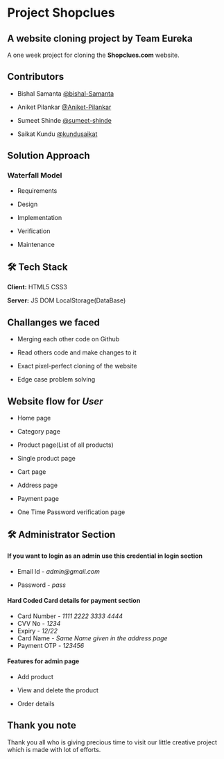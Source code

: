 # **Project Shopclues**

## A website cloning project by **Team Eureka**

A one week project for cloning the **Shopclues.com** website.

## Contributors

- Bishal Samanta [@bishal-Samanta](https://github.com/bishal-Samanta/)

- Aniket Pilankar [@Aniket-Pilankar](https://github.com/Aniket-Pilankar)

- Sumeet Shinde [@sumeet-shinde](https://github.com/sumeet-shinde)

- Saikat Kundu [@kundusaikat](https://github.com/kundusaikat)

## Solution Approach

### Waterfall Model

- Requirements

- Design

- Implementation

- Verification

- Maintenance

## 🛠 Tech Stack

**Client:** HTML5 CSS3

**Server:** JS DOM LocalStorage(DataBase)

## Challanges we faced

- Merging each other code on Github

- Read others code and make changes to it

- Exact pixel-perfect cloning of the website

- Edge case problem solving

## Website flow for **_User_**

- Home page

- Category page

- Product page(List of all products)

- Single product page

- Cart page

- Address page

- Payment page

- One Time Password verification page


## 🛠 **Administrator Section**

#### If you want to login as an admin use this credential in login section 

- Email Id - _admin@gmail.com_

- Password - _pass_

#### Hard Coded Card details for payment section

- Card Number - _1111 2222 3333 4444_
- CVV No - _1234_
- Expiry - _12/22_ 
- Card Name - _Same Name given in the address page_
- Payment OTP - _123456_

#### Features for admin page

- Add product

- View and delete the product

- Order details

## Thank you note

Thank you all who is giving precious time to visit our little creative project which is made with lot of efforts.
